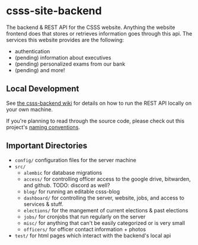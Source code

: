 # csss-site-backend

The backend & REST API for the CSSS website. Anything the website frontend does that stores or retrieves information goes through this api. The services this website provides are the following:
- authentication
- (pending) information about executives
- (pending) personalized exams from our bank
- (pending) and more!

## Local Development

See [the csss-backend wiki](https://github.com/CSSS/csss-site-backend/wiki/1.-Local-Setup) for details on how to run the REST API locally on your own machine.

If you're planning to read through the source code, please check out this project's [naming conventions](https://github.com/CSSS/csss-site-backend/wiki/Style-Guide#naming-conventions).

## Important Directories

- `config/` configuration files for the server machine
- `src/`
    - `alembic` for database migrations
    - `access/` for controlling officer access to the google drive, bitwarden, and github. TODO: discord as well?
    - `blog/` for running an editable csss-blog
    - `dashboard/` for controlling the server, website, jobs, and access to services & stuff.
    - `elections/` for the mangement of current elections & past elections
    - `jobs/` for cronjobs that run regularly on the server
    - `misc/` for anything that can't be easily categorized or is very small
    - `officers/` for officer contact information + photos
- `test/` for html pages which interact with the backend's local api
